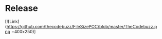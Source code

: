 # Release
[![Link](https://github.com/thecodebuzz/FileSizePOC/blob/master/TheCodebuzz.png =400x250)]
